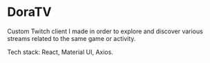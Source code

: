 # DoraTV

Custom Twitch client I made in order to explore and discover various streams related to the same game or activity. 

Tech stack: React, Material UI, Axios.